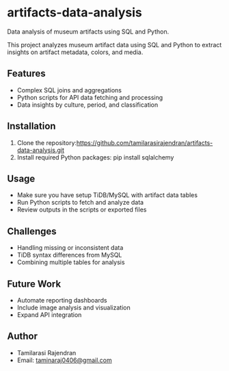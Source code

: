 # artifacts-data-analysis

Data analysis of museum artifacts using SQL and Python.

This project analyzes museum artifact data using SQL and Python to extract insights on artifact metadata, colors, and media.

## Features
- Complex SQL joins and aggregations
- Python scripts for API data fetching and processing
- Data insights by culture, period, and classification

## Installation
1. Clone the repository:https://github.com/tamilarasirajendran/artifacts-data-analysis.git
2. Install required Python packages: pip install sqlalchemy 

## Usage
- Make sure you have setup TiDB/MySQL with artifact data tables
- Run Python scripts to fetch and analyze data
- Review outputs in the scripts or exported files

## Challenges
- Handling missing or inconsistent data
- TiDB syntax differences from MySQL
- Combining multiple tables for analysis

## Future Work
- Automate reporting dashboards
- Include image analysis and visualization
- Expand API integration

## Author
- Tamilarasi Rajendran 
- Email: taminaraj0406@gmail.com
